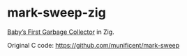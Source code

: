 # mark-sweep-zig

[Baby’s First Garbage Collector](https://journal.stuffwithstuff.com/2013/12/08/babys-first-garbage-collector) in Zig.

Original C code: https://github.com/munificent/mark-sweep
